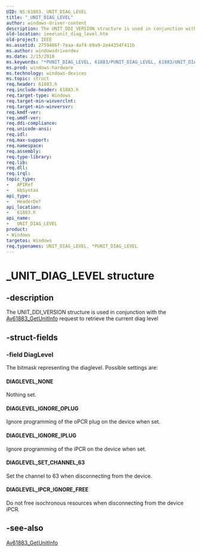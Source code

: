 ```yaml
---
UID: NS:61883._UNIT_DIAG_LEVEL
title: "_UNIT_DIAG_LEVEL"
author: windows-driver-content
description: The UNIT_DDI_VERSION structure is used in conjunction with the Av61883_GetUnitInfo request to retrieve the current diag level
old-location: ieee\unit_diag_level.htm
old-project: IEEE
ms.assetid: 2759486f-7eaa-4af4-b9a9-2e44354f411b
ms.author: windowsdriverdev
ms.date: 2/15/2018
ms.keywords: "*PUNIT_DIAG_LEVEL, 61883/PUNIT_DIAG_LEVEL, 61883/UNIT_DIAG_LEVEL, 61883_structures_02b60b1d-45d1-474b-901c-4346b23c8d25.xml, IEEE.unit_diag_level, PUNIT_DIAG_LEVEL, PUNIT_DIAG_LEVEL structure pointer [Buses], UNIT_DIAG_LEVEL, UNIT_DIAG_LEVEL structure [Buses], _UNIT_DIAG_LEVEL"
ms.prod: windows-hardware
ms.technology: windows-devices
ms.topic: struct
req.header: 61883.h
req.include-header: 61883.h
req.target-type: Windows
req.target-min-winverclnt: 
req.target-min-winversvr: 
req.kmdf-ver: 
req.umdf-ver: 
req.ddi-compliance: 
req.unicode-ansi: 
req.idl: 
req.max-support: 
req.namespace: 
req.assembly: 
req.type-library: 
req.lib: 
req.dll: 
req.irql: 
topic_type:
-	APIRef
-	kbSyntax
api_type:
-	HeaderDef
api_location:
-	61883.h
api_name:
-	UNIT_DIAG_LEVEL
product:
- Windows
targetos: Windows
req.typenames: UNIT_DIAG_LEVEL, *PUNIT_DIAG_LEVEL
---
```


# _UNIT_DIAG_LEVEL structure


## -description


The UNIT_DDI_VERSION structure is used in conjunction with the <a href="https://msdn.microsoft.com/library/windows/hardware/ff536983">Av61883_GetUnitInfo</a> request to retrieve the current diag level 


## -struct-fields




### -field DiagLevel

The bitmask representing the diaglevel. Possible settings are:





#### DIAGLEVEL_NONE

Nothing set.



#### DIAGLEVEL_IGNORE_OPLUG

Ignore programming of the oPCR plug on the device when set.



#### DIAGLEVEL_IGNORE_IPLUG

Ignore programming of the iPCR on the device when set.



#### DIAGLEVEL_SET_CHANNEL_63

Set the channel to 63 when disconnecting from the device.



#### DIAGLEVEL_IPCR_IGNORE_FREE

Do not free isochronous resources when disconnecting from the device iPCR.


## -see-also




<a href="https://msdn.microsoft.com/library/windows/hardware/ff536983">Av61883_GetUnitInfo</a>
 

 

